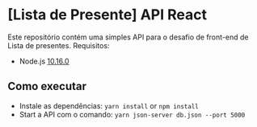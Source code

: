 # [Lista de Presente] API React

Este repositório contém uma simples API para o desafio de front-end de Lista de presentes.
Requisitos:

- Node.js [10.16.0](https://nodejs.org/dist/v10.16.0)

## Como executar

- Instale as dependências: `yarn install` or `npm install`
- Start a API com o comando: `yarn json-server db.json --port 5000`
